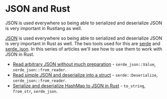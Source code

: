 # JSON and Rust

JSON is used everywhere so being able to serialized and deserialize JSON is very important in Rustlang as well.

[JSON](https://www.json.org/) is used everywhere so being able to serialized and deserialize JSON is very important in Rust as well.
The two tools used for this are [serde](https://crates.io/crates/serde) and [serde_json](https://crates.io/crates/serde_json). In this
series of articles we'll see how to use them to work with JSON in Rust.

- [Read arbitrary JSON without much preparation](./read-arbitrary-json.md) - `serde_json::Value`, `serde_json::from_reader`.
- [Read simple JSON and deserialize into a struct](./read-simple-json.md) - `serde::Deserialize`, `serde_json::from_reader`.
- [Serialize and deserialize HashMap to JSON in Rust](./serialize-hash-to-json.md) - `to_string`, `from_str`, `serde_json`.

